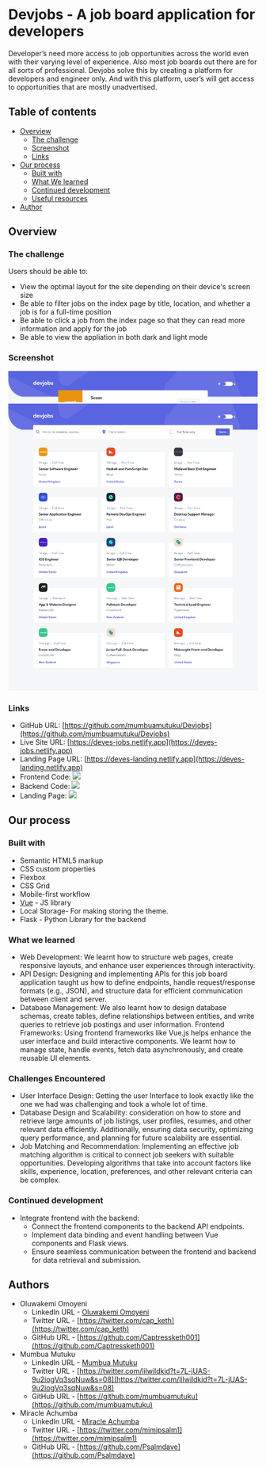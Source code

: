 # Devjobs - A job board application for developers

Developer’s need more access to job opportunities across the world even with their varying level of experience.  Also most job boards out there are for all sorts of professional. Devjobs solve this by creating a platform for developers and engineer only. And with this platform, user’s will get access to opportunities that are mostly unadvertised.

## Table of contents

- [Overview](#overview)
  - [The challenge](#the-challenge)
  - [Screenshot](#screenshot)
  - [Links](#links)
- [Our process](#my-process)
  - [Built with](#built-with)
  - [What We learned](#what-i-learned)
  - [Continued development](#continued-development)
  - [Useful resources](#useful-resources)
- [Author](#author)

## Overview

### The challenge

Users should be able to:

- View the optimal layout for the site depending on their device's screen size
- Be able to filter jobs on the index page by title, location, and whether a job is for a full-time position
- Be able to click a job from the index page so that they can read more information and apply for the job
- Be able to view the appliation in both dark and light mode

### Screenshot

![](/desktop-index.png)
![](/desktop-inner.png)

### Links

- GitHub URL: [https://github.com/mumbuamutuku/Devjobs](https://github.com/mumbuamutuku/Devjobs)
- Live Site URL: [https://deves-jobs.netlify.app](https://deves-jobs.netlify.app)
- Landing Page URL: [https://deves-landing.netlify.app](https://deves-landing.netlify.app)
- Frontend Code: ![](/dev-jobs/)
- Backend Code: ![](/dev-jobs-backend/)
- Landing Page: ![](/landing-page/)

## Our process

### Built with

- Semantic HTML5 markup
- CSS custom properties
- Flexbox
- CSS Grid
- Mobile-first workflow
- [Vue](https://vuejs.org/) - JS library
- Local Storage- For making storing the theme.
- Flask - Python Library for the backend


### What we learned

- Web Development: We learnt how to structure web pages, create responsive layouts, and enhance user experiences through interactivity.
- API Design: Designing and implementing APIs for this job board application taught us how to define endpoints, handle request/response formats (e.g., JSON), and structure data for efficient communication between client and server.
- Database Management: We also learnt how to design database schemas, create tables, define relationships between entities, and write queries to retrieve job postings and user information.
Frontend Frameworks: Using frontend frameworks like Vue.js helps enhance the user interface and build interactive components. We  learnt how to manage state, handle events, fetch data asynchronously, and create reusable UI elements.


### Challenges Encountered

- User Interface Design: Getting the user Interface to look exactly like the one we had was challenging and took a whole lot of time.
- Database Design and Scalability: consideration on how to store and retrieve large amounts of job listings, user profiles, resumes, and other relevant data efficiently. Additionally, ensuring data security, optimizing query performance, and planning for future scalability are essential.
- Job Matching and Recommendation: Implementing an effective job matching algorithm is critical to connect job seekers with suitable opportunities. Developing algorithms that take into account factors like skills, experience, location, preferences, and other relevant criteria can be complex.


### Continued development

- Integrate frontend with the backend:
    - Connect the frontend components to the backend API endpoints.
    - Implement data binding and event handling between Vue components and Flask views.
    - Ensure seamless communication between the frontend and backend for data retrieval and submission.



## Authors

- Oluwakemi Omoyeni
    - LinkedIn URL - [Oluwakemi Omoyeni](https://www.linkedin.com/in/oluwakemi-omoyeni/)
    - Twitter URL - [https://twitter.com/cap_keth](https://twitter.com/cap_keth)
    - GitHub URL - [https://github.com/Captressketh001](https://github.com/Captressketh001)
- Mumbua Mutuku
    - LinkedIn URL - [Mumbua Mutuku](https://www.linkedin.com/in/mumbuamutuku)
    - Twitter URL - [https://twitter.com/lilwildkid?t=7L-jUAS-9u2iogVq3sqNuw&s=08](https://twitter.com/lilwildkid?t=7L-jUAS-9u2iogVq3sqNuw&s=08)
    - GitHub URL - [https://github.com/mumbuamutuku](https://github.com/mumbuamutuku)
- Miracle Achumba
    - LinkedIn URL - [Miracle Achumba](https://www.linkedin.com/in/miracleachumba)
    - Twitter URL - [https://twitter.com/mimipsalm1](https://twitter.com/mimipsalm1)
    - GitHub URL - [https://github.com/Psalmdave](https://github.com/Psalmdave)


